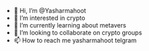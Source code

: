 - 👋 Hi, I’m @Yasharmahoot
- 👀 I’m interested in crypto
- 🌱 I’m currently learning about metavers
- 💞️ I’m looking to collaborate on crypto groups
- 📫 How to reach me yasharmahoot telgram

<!---
Yasharmahoot/Yasharmahoot is a ✨ special ✨ repository because its `README.md` (this file) appears on your GitHub profile.
You can click the Preview link to take a look at your changes.
--->

